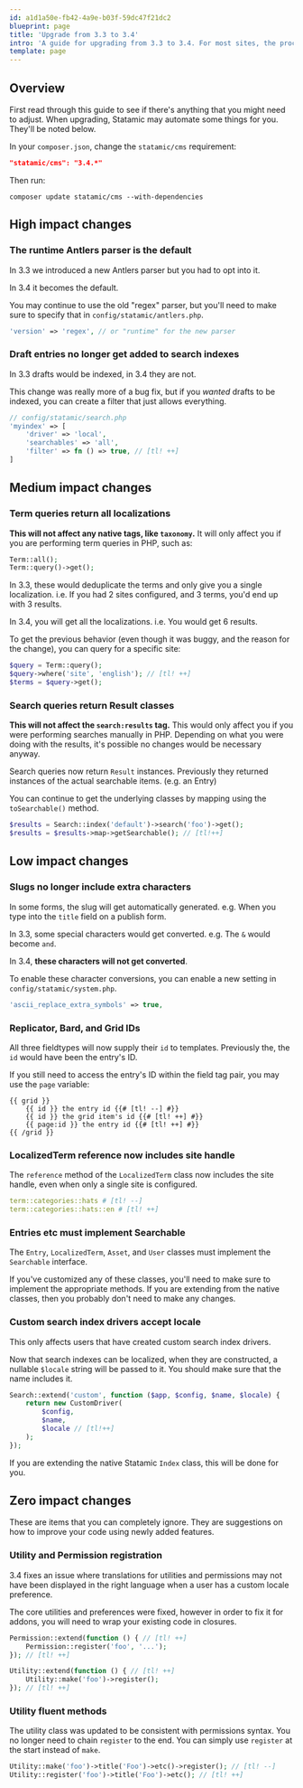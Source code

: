 ```yaml
---
id: a1d1a50e-fb42-4a9e-b03f-59dc47f21dc2
blueprint: page
title: 'Upgrade from 3.3 to 3.4'
intro: 'A guide for upgrading from 3.3 to 3.4. For most sites, the process will take less than 5 minutes.'
template: page
---
```

## Overview

First read through this guide to see if there's anything that you might need to adjust. When upgrading, Statamic may automate some things for you. They'll be noted below.

In your `composer.json`, change the `statamic/cms` requirement:

```json
"statamic/cms": "3.4.*"
```

Then run:

``` shell
composer update statamic/cms --with-dependencies
```

## High impact changes

### The runtime Antlers parser is the default

In 3.3 we introduced a new Antlers parser but you had to opt into it.

In 3.4 it becomes the default.

You may continue to use the old "regex" parser, but you'll need to make sure to specify that in `config/statamic/antlers.php`.

```php
'version' => 'regex', // or "runtime" for the new parser
```

### Draft entries no longer get added to search indexes

In 3.3 drafts would be indexed, in 3.4 they are not.

This change was really more of a bug fix, but if you *wanted* drafts to be indexed, you can create a filter that just allows everything.

```php
// config/statamic/search.php
'myindex' => [
    'driver' => 'local',
    'searchables' => 'all',
    'filter' => fn () => true, // [tl! ++]
]
```

## Medium impact changes

### Term queries return all localizations

**This will not affect any native tags, like `taxonomy`.** It will only affect you if you are performing term queries in PHP, such as:

```php
Term::all();
Term::query()->get();
```

In 3.3, these would deduplicate the terms and only give you a single localization. i.e. If you had 2 sites configured, and 3 terms, you'd end up with 3 results.

In 3.4, you will get all the localizations. i.e. You would get 6 results.

To get the previous behavior (even though it was buggy, and the reason for the change), you can query for a specific site:

```php
$query = Term::query();
$query->where('site', 'english'); // [tl! ++]
$terms = $query->get();
```

### Search queries return Result classes
**This will not affect the `search:results` tag.** This would only affect you if you were performing searches manually in PHP. Depending on what you were doing with the results, it's possible no changes would be necessary anyway.

Search queries now return `Result` instances. Previously they returned instances of the actual searchable items. (e.g. an Entry)

You can continue to get the underlying classes by mapping using the `toSearchable()` method.

```php
$results = Search::index('default')->search('foo')->get();
$results = $results->map->getSearchable(); // [tl!++]
```

## Low impact changes

### Slugs no longer include extra characters

In some forms, the slug will get automatically generated. e.g. When you type into the `title` field on a publish form.

In 3.3, some special characters would get converted. e.g. The `&` would become `and`.

In 3.4, **these characters will not get converted**.

To enable these character conversions, you can enable a new setting in `config/statamic/system.php`.

```php
'ascii_replace_extra_symbols' => true,
```

### Replicator, Bard, and Grid IDs

All three fieldtypes will now supply their `id` to templates. Previously the, the `id` would have been the entry's ID.

If you still need to access the entry's ID within the field tag pair, you may use the `page` variable:

```
{{ grid }}
    {{ id }} the entry id {{# [tl! --] #}}
    {{ id }} the grid item's id {{# [tl! ++] #}}
    {{ page:id }} the entry id {{# [tl! ++] #}}
{{ /grid }}
```

### LocalizedTerm reference now includes site handle

The `reference` method of the `LocalizedTerm` class now includes the site handle, even when only a single site is configured.

```yaml
term::categories::hats # [tl! --]
term::categories::hats::en # [tl! ++]
```

### Entries etc must implement Searchable

The `Entry`, `LocalizedTerm`, `Asset`, and `User` classes must implement the `Searchable` interface.

If you've customized any of these classes, you'll need to make sure to implement the appropriate methods. If you are extending from the native classes, then you probably don't need to make any changes.

### Custom search index drivers accept locale

This only affects users that have created custom search index drivers.

Now that search indexes can be localized, when they are constructed, a nullable `$locale` string will be passed to it. You should make sure that the name includes it.

```php
Search::extend('custom', function ($app, $config, $name, $locale) {
    return new CustomDriver(
        $config,
        $name,
        $locale // [tl!++]
    );
});
```

If you are extending the native Statamic `Index` class, this will be done for you.

## Zero impact changes

These are items that you can completely ignore. They are suggestions on how to improve your code using newly added features.

### Utility and Permission registration

3.4 fixes an issue where translations for utilities and permissions may not have been displayed in the right language when a user has a custom locale preference.

The core utilities and preferences were fixed, however in order to fix it for addons, you will need to wrap your existing code in closures.

```php
Permission::extend(function () { // [tl! ++]
    Permission::register('foo', '...');
}); // [tl! ++]

Utility::extend(function () { // [tl! ++]
    Utility::make('foo')->register();
}); // [tl! ++]
```

### Utility fluent methods

The utility class was updated to be consistent with permissions syntax. You no longer need to chain `register` to the end. You can simply use `register` at the start instead of `make`.

```php
Utility::make('foo')->title('Foo')->etc()->register(); // [tl! --]
Utility::register('foo')->title('Foo')->etc(); // [tl! ++]
```
